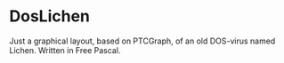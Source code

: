 # DosLichen
Just a graphical layout, based on PTCGraph, of an old DOS-virus named Lichen. Written in Free Pascal.
